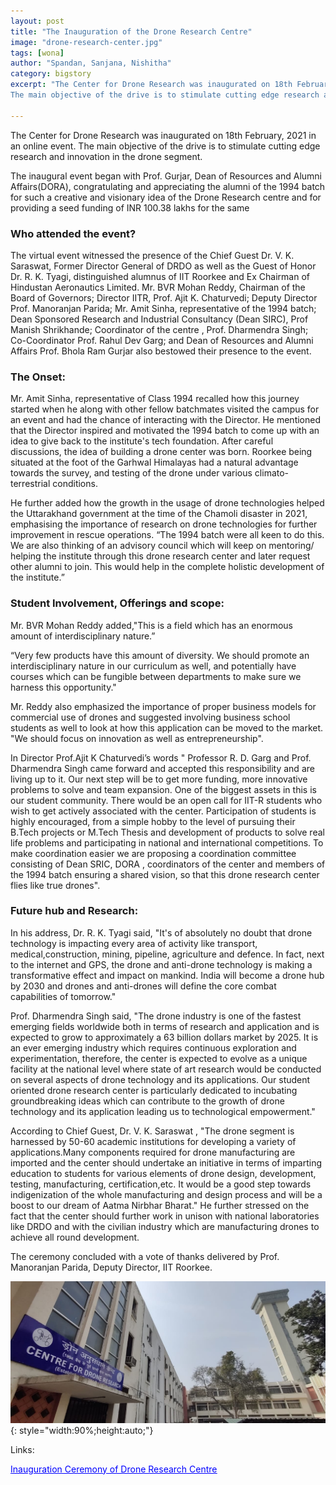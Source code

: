 ```yaml
---
layout: post
title: "The Inauguration of the Drone Research Centre"
image: "drone-research-center.jpg"
tags: [wona]
author: "Spandan, Sanjana, Nishitha"  
category: bigstory
excerpt: "The Center for Drone Research was inaugurated on 18th February, 2021 in an online event. 
The main objective of the drive is to stimulate cutting edge research and innovation in the drone segment."

---
```

The Center for Drone Research was inaugurated on 18th February, 2021 in an online event. 
The main objective of the drive is to stimulate cutting edge research and innovation in the drone segment. 

The inaugural event began with Prof. Gurjar, Dean of Resources and Alumni Affairs(DORA), congratulating and appreciating the alumni of the 1994 batch for such a creative and visionary idea of the Drone Research centre and for providing a seed funding of INR 100.38 lakhs for the same
 
### <b>Who attended the event?</b>

The virtual event witnessed the presence of the Chief Guest Dr. V. K. Saraswat, Former Director General of DRDO as well as the Guest of Honor Dr. R. K. Tyagi, distinguished alumnus of IIT Roorkee and Ex Chairman of Hindustan Aeronautics Limited.
Mr. BVR Mohan Reddy, Chairman of the Board of Governors; Director IITR, Prof. Ajit K. Chaturvedi; Deputy Director Prof. Manoranjan Parida; Mr. Amit Sinha, representative of the 1994 batch; Dean Sponsored Research and Industrial Consultancy (Dean SIRC),  Prof Manish Shrikhande; Coordinator of the centre , Prof. Dharmendra Singh; Co-Coordinator Prof. Rahul Dev Garg; and Dean of Resources and Alumni Affairs Prof. Bhola Ram Gurjar also bestowed their presence to the event.


### <b>The Onset:</b>

Mr. Amit Sinha, representative of Class 1994 recalled how this journey started when he along with other fellow batchmates visited the campus for an event and had the chance of interacting with the Director. He mentioned that the Director inspired and motivated the 1994 batch to come up with an idea to give back to the institute's tech foundation. After careful discussions, the idea of building a drone center was born. Roorkee being situated at the foot of the Garhwal Himalayas had a natural advantage towards the survey, and testing of the drone under various climato-terrestrial conditions.

He further added how the growth in the usage of drone technologies helped the Uttarakhand government at the time of the Chamoli disaster in 2021, emphasising the importance of research on drone technologies for further improvement in rescue operations.
“The 1994 batch were all keen to do this. We are also thinking of an advisory council which will keep on mentoring/ helping the institute through this drone research center and later request other alumni to join. This would help in the complete holistic development of the institute.”

### <b>Student Involvement, Offerings and scope:</b>

Mr. BVR Mohan Reddy added,"This is a field which has an enormous amount of interdisciplinary nature.”


“Very few products have this amount of diversity. We should promote an interdisciplinary nature in our curriculum as well, and potentially have courses which can be fungible between departments to make sure we harness this opportunity."

Mr. Reddy also emphasized the importance of  proper business models for commercial use of drones and suggested involving business school students as well to look at how this application can be moved to the market.
"We should focus on innovation as well as entrepreneurship".

In Director Prof.Ajit K Chaturvedi’s words " Professor R. D. Garg and Prof. Dharmendra Singh came forward and accepted this responsibility and are living up to it. Our next step will be to get more funding, more innovative problems to solve and team expansion. One of the biggest assets in this is our student community. There would be an open call for IIT-R students who wish to get actively associated with the center. Participation of students is highly encouraged, from a simple hobby to the level of pursuing their B.Tech projects or M.Tech Thesis and development of products to solve real life problems and participating in national and international competitions. To make coordination easier we are proposing a coordination committee consisting of Dean SRIC, DORA , coordinators of the center and members of the 1994 batch ensuring a shared vision, so that this drone research center flies like true drones".

### <b>Future hub and Research:</b>

In his address, Dr. R. K. Tyagi said, "It's of absolutely no doubt that drone technology is impacting every area of activity like transport, medical,construction, mining, pipeline, agriculture and defence. In fact, next to the internet and GPS, the drone and anti-drone technology is making a transformative effect and impact on mankind. India will become a drone hub by 2030 and drones and anti-drones will define the core combat capabilities of tomorrow."

Prof. Dharmendra Singh said, "The drone industry is one of the fastest emerging fields worldwide both in terms of research and application and is expected to grow to approximately a 63 billion dollars market by 2025. It is an ever emerging industry which requires continuous exploration and experimentation, therefore, the center is expected to evolve as a unique facility at the national level where state of art research would be conducted on several aspects of drone technology and its applications. Our student oriented drone research center is particularly dedicated to incubating groundbreaking ideas which can contribute to the growth of drone technology and its application leading us to technological  empowerment."

According to Chief Guest, Dr. V. K. Saraswat , "The drone segment is harnessed by 50-60 academic institutions for developing a variety of applications.Many components required for drone manufacturing are imported and the center should undertake an initiative in terms of imparting education to students for various elements of drone design, development, testing, manufacturing, certification,etc. It would be a good step towards indigenization of the whole manufacturing and design process and will be a boost to our dream of Aatma Nirbhar Bharat."
He further stressed on the fact that the center should further work in unison with national laboratories like DRDO and with the civilian industry which are manufacturing drones to achieve all round development.  

The ceremony concluded with a vote of thanks delivered by Prof. Manoranjan Parida, Deputy Director, IIT Roorkee.

![pic0](/images/posts/drone-research-center-2.jpg){: style="width:90%;height:auto;"}

Links:

[<span style="color:blue"><ins>Inauguration Ceremony of Drone Research Centre</ins></span>](https://www.youtube.com/channel/UCtjmOI-TI_IkbKzddxTw9cg/featured)